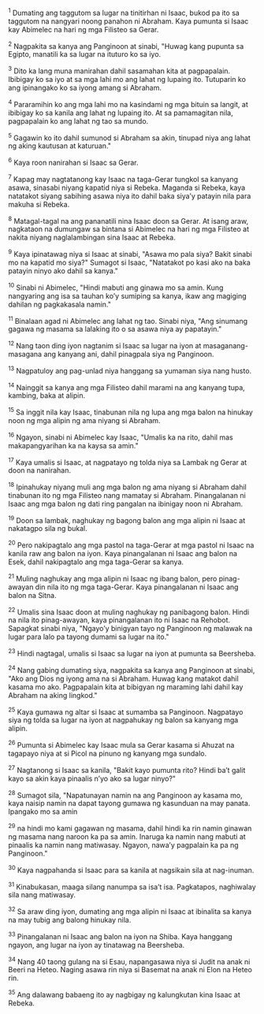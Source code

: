 <sup>1</sup>
Dumating ang taggutom sa lugar na tinitirhan ni Isaac, bukod pa ito sa taggutom na nangyari noong panahon ni Abraham. Kaya pumunta si Isaac kay Abimelec na hari ng mga Filisteo sa Gerar. 

<sup>2</sup>
Nagpakita sa kanya ang Panginoon at sinabi, "Huwag kang pupunta sa Egipto, manatili ka sa lugar na ituturo ko sa iyo. 

<sup>3</sup>
Dito ka lang muna manirahan dahil sasamahan kita at pagpapalain. Ibibigay ko sa iyo at sa mga lahi mo ang lahat ng lupaing ito. Tutuparin ko ang ipinangako ko sa iyong amang si Abraham. 

<sup>4</sup>
Pararamihin ko ang mga lahi mo na kasindami ng mga bituin sa langit, at ibibigay ko sa kanila ang lahat ng lupaing ito. At sa pamamagitan nila, pagpapalain ko ang lahat ng tao sa mundo. 

<sup>5</sup>
Gagawin ko ito dahil sumunod si Abraham sa akin, tinupad niya ang lahat ng aking kautusan at katuruan." 

<sup>6</sup>
Kaya roon nanirahan si Isaac sa Gerar. 

<sup>7</sup>
Kapag may nagtatanong kay Isaac na taga-Gerar tungkol sa kanyang asawa, sinasabi niyang kapatid niya si Rebeka. Maganda si Rebeka, kaya natatakot siyang sabihing asawa niya ito dahil baka siyaʼy patayin nila para makuha si Rebeka. 

<sup>8</sup>
Matagal-tagal na ang pananatili nina Isaac doon sa Gerar. At isang araw, nagkataon na dumungaw sa bintana si Abimelec na hari ng mga Filisteo at nakita niyang naglalambingan sina Isaac at Rebeka. 

<sup>9</sup>
Kaya ipinatawag niya si Isaac at sinabi, "Asawa mo pala siya? Bakit sinabi mo na kapatid mo siya?" Sumagot si Isaac, "Natatakot po kasi ako na baka patayin ninyo ako dahil sa kanya." 

<sup>10</sup>
Sinabi ni Abimelec, "Hindi mabuti ang ginawa mo sa amin. Kung nangyaring ang isa sa tauhan koʼy sumiping sa kanya, ikaw ang magiging dahilan ng pagkakasala namin." 

<sup>11</sup>
Binalaan agad ni Abimelec ang lahat ng tao. Sinabi niya, "Ang sinumang gagawa ng masama sa lalaking ito o sa asawa niya ay papatayin." 

<sup>12</sup>
Nang taon ding iyon nagtanim si Isaac sa lugar na iyon at masaganang-masagana ang kanyang ani, dahil pinagpala siya ng Panginoon. 

<sup>13</sup>
Nagpatuloy ang pag-unlad niya hanggang sa yumaman siya nang husto. 

<sup>14</sup>
Nainggit sa kanya ang mga Filisteo dahil marami na ang kanyang tupa, kambing, baka at alipin. 

<sup>15</sup>
Sa inggit nila kay Isaac, tinabunan nila ng lupa ang mga balon na hinukay noon ng mga alipin ng ama niyang si Abraham. 

<sup>16</sup>
Ngayon, sinabi ni Abimelec kay Isaac, "Umalis ka na rito, dahil mas makapangyarihan ka na kaysa sa amin." 

<sup>17</sup>
Kaya umalis si Isaac, at nagpatayo ng tolda niya sa Lambak ng Gerar at doon na nanirahan. 

<sup>18</sup>
Ipinahukay niyang muli ang mga balon ng ama niyang si Abraham dahil tinabunan ito ng mga Filisteo nang mamatay si Abraham. Pinangalanan ni Isaac ang mga balon ng dati ring pangalan na ibinigay noon ni Abraham. 

<sup>19</sup>
Doon sa lambak, naghukay ng bagong balon ang mga alipin ni Isaac at nakatagpo sila ng bukal. 

<sup>20</sup>
Pero nakipagtalo ang mga pastol na taga-Gerar at mga pastol ni Isaac na kanila raw ang balon na iyon. Kaya pinangalanan ni Isaac ang balon na Esek, dahil nakipagtalo ang mga taga-Gerar sa kanya. 

<sup>21</sup>
Muling naghukay ang mga alipin ni Isaac ng ibang balon, pero pinag-awayan din nila ito ng mga taga-Gerar. Kaya pinangalanan ni Isaac ang balon na Sitna. 

<sup>22</sup>
Umalis sina Isaac doon at muling naghukay ng panibagong balon. Hindi na nila ito pinag-awayan, kaya pinangalanan ito ni Isaac na Rehobot. Sapagkat sinabi niya, "Ngayoʼy binigyan tayo ng Panginoon ng malawak na lugar para lalo pa tayong dumami sa lugar na ito." 

<sup>23</sup>
Hindi nagtagal, umalis si Isaac sa lugar na iyon at pumunta sa Beersheba. 

<sup>24</sup>
Nang gabing dumating siya, nagpakita sa kanya ang Panginoon at sinabi, "Ako ang Dios ng iyong ama na si Abraham. Huwag kang matakot dahil kasama mo ako. Pagpapalain kita at bibigyan ng maraming lahi dahil kay Abraham na aking lingkod." 

<sup>25</sup>
Kaya gumawa ng altar si Isaac at sumamba sa Panginoon. Nagpatayo siya ng tolda sa lugar na iyon at nagpahukay ng balon sa kanyang mga alipin.

<sup>26</sup>
Pumunta si Abimelec kay Isaac mula sa Gerar kasama si Ahuzat na tagapayo niya at si Picol na pinuno ng kanyang mga sundalo. 

<sup>27</sup>
Nagtanong si Isaac sa kanila, "Bakit kayo pumunta rito? Hindi baʼt galit kayo sa akin kaya pinaalis nʼyo ako sa lugar ninyo?" 

<sup>28</sup>
Sumagot sila, "Napatunayan namin na ang Panginoon ay kasama mo, kaya naisip namin na dapat tayong gumawa ng kasunduan na may panata. Ipangako mo sa amin 

<sup>29</sup>
na hindi mo kami gagawan ng masama, dahil hindi ka rin namin ginawan ng masama nang naroon ka pa sa amin. Inaruga ka namin nang mabuti at pinaalis ka namin nang matiwasay. Ngayon, nawaʼy pagpalain ka pa ng Panginoon." 

<sup>30</sup>
Kaya nagpahanda si Isaac para sa kanila at nagsikain sila at nag-inuman. 

<sup>31</sup>
Kinabukasan, maaga silang nanumpa sa isaʼt isa. Pagkatapos, naghiwalay sila nang matiwasay. 

<sup>32</sup>
Sa araw ding iyon, dumating ang mga alipin ni Isaac at ibinalita sa kanya na may tubig ang balong hinukay nila. 

<sup>33</sup>
Pinangalanan ni Isaac ang balon na iyon na Shiba. Kaya hanggang ngayon, ang lugar na iyon ay tinatawag na Beersheba.

<sup>34</sup>
Nang 40 taong gulang na si Esau, napangasawa niya si Judit na anak ni Beeri na Heteo. Naging asawa rin niya si Basemat na anak ni Elon na Heteo rin. 

<sup>35</sup>
Ang dalawang babaeng ito ay nagbigay ng kalungkutan kina Isaac at Rebeka.